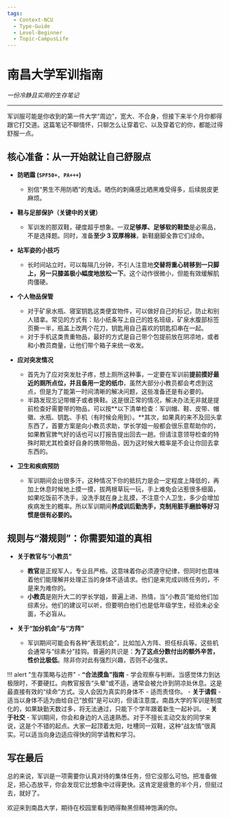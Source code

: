 ```yaml
---
tags:
  - Context-NCU
  - Type-Guide
  - Level-Beginner
  - Topic-CampusLife
---
```


# 南昌大学军训指南

*一份冷静且实用的生存笔记*

---

军训服可能是你收到的第一件大学“周边”，宽大、不合身，但接下来半个月你都得跟它打交道。这篇笔记不聊情怀，只聊怎么让穿着它、以及穿着它的你，都能过得舒服一点。

## 核心准备：从一开始就让自己舒服点

-   **防晒霜 (`SPF50+, PA+++`)**
    -   别信“男生不用防晒”的鬼话。晒伤的刺痛感比晒黑难受得多，后续脱皮更麻烦。

-   **鞋与足部保护（关键中的关键）**
    -   军训发的那双鞋，硬度超乎想象。一双**足够厚、足够软的鞋垫**是必需品，不是选择题。同时，准备**至少 3 双厚棉袜**，新鞋磨脚全靠它们续命。

-   **站军姿的小技巧**
    -   长时间站立时，可以每隔几分钟，不引人注意地**交替将重心转移到一只脚上，另一只膝盖极小幅度地放松一下**。这个动作很微小，但能有效缓解肌肉僵硬。

-   **个人物品保管**
    -   对于矿泉水瓶、寝室钥匙这类便宜物件，可以做好自己的标记，防止和别人错拿。常见的方式有：贴小纸条写上自己的姓名班级，矿泉水腹部标签页撕一半，瓶盖上改两个花刀，钥匙用自己喜欢的钥匙扣串在一起。
    -   对于手机这类贵重物品，最好的方式是自己带个包提前放在阴凉地，或者和小教员商量，让他们带个箱子来统一收发。
 
-   **应对突发情况**
    -   首先为了应对突发肚子疼，想上厕所这种事，一定要在军训前**提前摸好最近的厕所点位，并且备用一定的纸巾**，虽然大部分小教员都会考虑到这点，但是为了能第一时间清晰的解决问题，这些准备还是有必要的。
    -   半路发现忘记带帽子或者换鞋。这是很正常的情况，解决办法无非就是提前检查好需要带的物品，可以按**以下清单检查：军训帽、鞋、皮带、帽徽、水瓶、钥匙、手机（有时候会用到）。**其次，如果真的来不及回头拿东西了，首要方案是向小教员求助，学长学姐一般都会很乐意帮助你的，如果教官脾气好的话也可以打报告提出回去一趟。但请注意领导检查的特殊时期尤其检查好自身的携带物品，因为这时候大概率是不会让你回去拿东西的。

-   **卫生和疾病预防**
    -   军训期间会出很多汗，这种情况下你的抵抗力是会一定程度上降低的，再加上休息时候地上摸一摸，拔两根草玩一玩，手上难免会沾惹很多细菌，如果吃饭前不洗手，没洗手就在身上乱摸，不注意个人卫生，多少会增加疾病发生的概率。所以军训期间**养成训后勤洗手，克制用脏手磨脸等好习惯是很有必要的。**

## 规则与“潜规则”：你需要知道的真相

-   **关于教官与“小教员”**
    -   **教官**是正规军人，专业且严格。这意味着你必须遵守纪律，但同时也意味着他们能理解并处理正当的身体不适请求。他们是来完成训练任务的，不是来为难你的。
    -   **小教员**是刚升大二的学长学姐，普遍上进、热情，当“小教员”能给他们加综素分。他们的建议可以听，但要明白他们也是低年级学生，经验未必全面，不必盲从。

-   **关于“加分机会”与“方阵”**
    -   军训期间可能会有各种“表现机会”，比如加入方阵、担任标兵等。这些机会通常与“综素分”挂钩。普遍的共识是：**为了这点分数付出的额外辛苦，性价比极低**。除非你对此有强烈兴趣，否则不必强求。

!!! alert "生存策略与边界"
    -   **“合法摸鱼”指南**
        -   学会观察与判断。当感觉体力到达极限时，不要硬扛。向教官报告“头晕”或不适，通常会被允许到阴凉处休息。这是最直接有效的“续命”方式。没人会因为真实的身体不 - 适而责怪你。
    -   **关于请假**
        -   适当以身体不适为由给自己“放假”是可以的，但请注意度。南昌大学的军训是制度化的，如果缺勤天数过多，将无法通过，只能下个学年跟着新生一起补训。
    -   **关于社交**
        -   军训期间，你会和身边的人迅速熟悉。对于不擅长主动交友的同学来说，这是个不错的起点。大家一起顶着太阳，吐槽同一双鞋，这种“战友情”很真实。可以适当向身边适应得快的同学请教和学习。

## 写在最后

总的来说，军训是一项需要你认真对待的集体任务，但它没那么可怕。把准备做足，把心态放平，你会发现它比想象中过得更快。这肯定是疲惫的半个月，但挺过去，就好了。

欢迎来到南昌大学，期待在校园里看到晒得黝黑但精神饱满的你。
